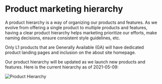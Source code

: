 # Product marketing hierarchy

A product hierarchy is a way of organizing our products and features. As we evolve from offering a single product to multiple products and features, having a clear product hierarchy helps marketing prioritize our efforts, make naming decisions, ensure consistent style guidelines, etc.

Only L1 products that are Generally Available (GA) will have dedicated product landing pages and inclusion on the about site homepage.

Our product hierarchy will be updated as we launch new products and features. Here is the current hierarchy as of 2021-05-09:

![Product Hierarchy](https://storage.googleapis.com/sourcegraph-assets/Product%20Hierarchy%20July22.jpg)
